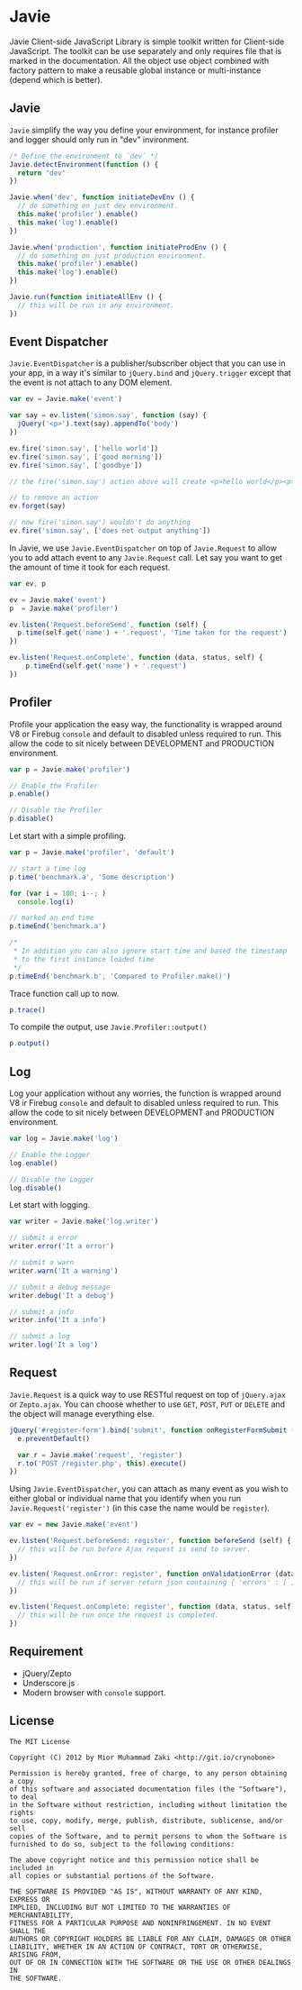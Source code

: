 Javie
=====

Javie Client-side JavaScript Library is simple toolkit written for Client-side JavaScript. The toolkit can be use separately and only requires file that is marked in the documentation. All the object use object combined with factory pattern to make a reusable global instance or multi-instance (depend which is better).

## Javie

`Javie` simplify the way you define your environment, for instance profiler and logger should only run in "dev" invironment.

```javascript
/* Define the environment to `dev` */
Javie.detectEnvironment(function () {
  return "dev"
})

Javie.when('dev', function initiateDevEnv () {
  // do something on just dev environment.
  this.make('profiler').enable()
  this.make('log').enable()
})

Javie.when('production', function initiateProdEnv () {
  // do something on just production environment.
  this.make('profiler').enable()
  this.make('log').enable()
})

Javie.run(function initiateAllEnv () {
  // this will be run in any environment.
})
```

## Event Dispatcher

`Javie.EventDispatcher` is a publisher/subscriber object that you can use in your app, in a way it's similar to `jQuery.bind` and `jQuery.trigger` except that the event is not attach to any DOM element.

```javascript
var ev = Javie.make('event')

var say = ev.listen('simon.say', function (say) {
  jQuery('<p>').text(say).appendTo('body')
})

ev.fire('simon.say', ['hello world'])
ev.fire('simon.say', ['good morning'])
ev.fire('simon.say', ['goodbye'])

// the fire('simon.say') action above will create <p>hello world</p><p>good morning</p><p>goodbye</p>

// to remove an action
ev.forget(say)

// now fire('simon.say') wouldn't do anything
ev.fire('simon.say', ['does not output anything'])
```

In Javie, we use `Javie.EventDispatcher` on top of `Javie.Request` to allow you to add attach event to any `Javie.Request` call. Let say you want to get the amount of time it took for each request.

```javascript
var ev, p

ev = Javie.make('event')
p  = Javie.make('profiler')

ev.listen('Request.beforeSend', function (self) {
  p.time(self.get('name') + '.request', 'Time taken for the request')
})

ev.listen('Request.onComplete', function (data, status, self) {
	p.timeEnd(self.get('name') + '.request')
})
```

## Profiler

Profile your application the easy way, the functionality is wrapped around V8 or Firebug `console` and default to disabled unless required to run. This allow the code to sit nicely between DEVELOPMENT and PRODUCTION environment.

```javascript
var p = Javie.make('profiler')

// Enable the Profiler
p.enable()

// Disable the Profiler
p.disable()
```

Let start with a simple profiling.

```javascript
var p = Javie.make('profiler', 'default')

// start a time log
p.time('benchmark.a', 'Some description')

for (var i = 100; i--; )
  console.log(i)

// marked an end time
p.timeEnd('benchmark.a')

/*
 * In addition you can also ignore start time and based the timestamp
 * to the first instance loaded time
 */
p.timeEnd('benchmark.b', 'Compared to Profiler.make()')
```

Trace function call up to now.

```javascript
p.trace()
```

To compile the output, use `Javie.Profiler::output()`

```javascript
p.output()
```

## Log

Log your application without any worries, the function is wrapped around V8 ir Firebug `console` and default to disabled unless required to run. This allow the code to sit nicely between DEVELOPMENT and PRODUCTION environment.

```javascript
var log = Javie.make('log')

// Enable the Logger
log.enable()

// Disable the Logger
log.disable()
```

Let start with logging.

```javascript
var writer = Javie.make('log.writer')

// submit a error
writer.error('It a error')

// submit a warn
writer.warn('It a warning')

// submit a debug message
writer.debug('It a debug')

// submit a info
writer.info('It a info')

// submit a log
writer.log('It a log')
```

## Request

`Javie.Request` is a quick way to use RESTful request on top of `jQuery.ajax` or `Zepto.ajax`. You can choose whether to use `GET`, `POST`, `PUT` or `DELETE` and the object will manage everything else.

```javascript
jQuery('#register-form').bind('submit', function onRegisterFormSubmit (e) {
  e.preventDefault()

  var r = Javie.make('request', 'register')
  r.to('POST /register.php', this).execute()
})
```

Using `Javie.EventDispatcher`, you can attach as many event as you wish to either global or individual name that you identify when you run `Javie.Request('register')` (in this case the name would be `register`).

```javascript
var ev = new Javie.make('event')

ev.listen('Request.beforeSend: register', function beforeSend (self) {
  // this will be run before Ajax request is send to server.
})

ev.listen('Request.onError: register', function onValidationError (data, status, self) {
  // this will be run if server return json containing { 'errors' : [ ] }
})

ev.listen('Request.onComplete: register', function (data, status, self) {
  // this will be run once the request is completed.
})
```

## Requirement

* jQuery/Zepto
* Underscore.js
* Modern browser with `console` support.

## License

	The MIT License

	Copyright (C) 2012 by Mior Muhammad Zaki <http://git.io/crynobone>

	Permission is hereby granted, free of charge, to any person obtaining a copy
	of this software and associated documentation files (the "Software"), to deal
	in the Software without restriction, including without limitation the rights
	to use, copy, modify, merge, publish, distribute, sublicense, and/or sell
	copies of the Software, and to permit persons to whom the Software is
	furnished to do so, subject to the following conditions:

	The above copyright notice and this permission notice shall be included in
	all copies or substantial portions of the Software.

	THE SOFTWARE IS PROVIDED "AS IS", WITHOUT WARRANTY OF ANY KIND, EXPRESS OR
	IMPLIED, INCLUDING BUT NOT LIMITED TO THE WARRANTIES OF MERCHANTABILITY,
	FITNESS FOR A PARTICULAR PURPOSE AND NONINFRINGEMENT. IN NO EVENT SHALL THE
	AUTHORS OR COPYRIGHT HOLDERS BE LIABLE FOR ANY CLAIM, DAMAGES OR OTHER
	LIABILITY, WHETHER IN AN ACTION OF CONTRACT, TORT OR OTHERWISE, ARISING FROM,
	OUT OF OR IN CONNECTION WITH THE SOFTWARE OR THE USE OR OTHER DEALINGS IN
	THE SOFTWARE.
